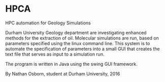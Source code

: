 # HPCA
HPC automation for Geology Simulations

Durham University Geology department are investigating enhanced methods for the extraction of oil.
Molecular simulations are run, based on parameters specified using the linux command line.
This system is to automate the specification of parameters into a small GUI that creates the text file that serves as input to a simulation run.

The program is written in Java using the swing GUI framework.

By
Nathan Osborn, student at Durham University, 2016
